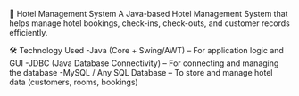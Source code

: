 🏨 Hotel Management System
A Java-based Hotel Management System that helps manage hotel bookings, check-ins, check-outs, and customer records efficiently.

🛠 Technology Used
-Java (Core + Swing/AWT) – For application logic and GUI
-JDBC (Java Database Connectivity) – For connecting and managing the database
-MySQL / Any SQL Database – To store and manage hotel data (customers, rooms, bookings)
